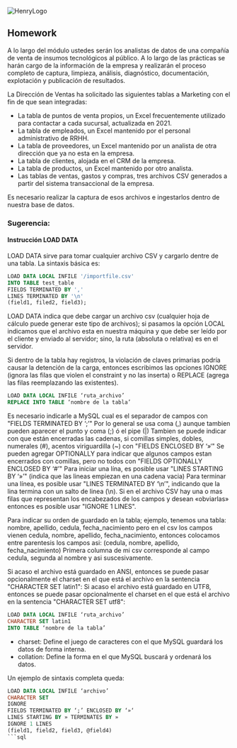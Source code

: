 ![HenryLogo](https://d31uz8lwfmyn8g.cloudfront.net/Assets/logo-henry-white-lg.png)

## Homework

A lo largo del módulo ustedes serán los analistas de datos de una compañía de venta de insumos tecnológicos al público. A lo largo de las prácticas se harán cargo de la información de la empresa y realizarán el proceso completo de captura, limpieza, análisis, diagnóstico, documentación, explotación y publicación de resultados.

La Dirección de Ventas ha solicitado las siguientes tablas a Marketing con el fin de que sean integradas:

* La tabla de puntos de venta propios, un Excel frecuentemente utilizado para contactar a cada sucursal, actualizada en 2021.
* La tabla de empleados, un Excel mantenido por el personal administrativo de RRHH.
* La tabla de proveedores, un Excel mantenido por un analista de otra dirección que ya no esta en la empresa. 
* La tabla de clientes, alojada en el CRM de la empresa.
* La tabla de productos, un Excel mantenido por otro analista.
* Las tablas de ventas, gastos y compras, tres archivos CSV generados a partir del sistema transaccional de la empresa.

Es necesario realizar la captura de esos archivos e ingestarlos dentro de nuestra base de datos.

### Sugerencia:

#### Instrucción LOAD DATA

LOAD DATA sirve para tomar cualquier archivo CSV y cargarlo dentre de una tabla.
La sintaxis básica es:

```sql
LOAD DATA LOCAL INFILE '/importfile.csv'
INTO TABLE test_table
FIELDS TERMINATED BY ','
LINES TERMINATED BY '\n'
(field1, filed2, field3);
```

LOAD DATA indica que debe cargar un archivo csv (cualquier hoja de cálculo puede generar este tipo de archivos); si pasamos la opción LOCAL indicamos que el archivo esta en nuestra máquina y que debe ser leí­do por el cliente y enviado al servidor; sino, la ruta (absoluta o relativa) es en el servidor.

Si dentro de la tabla hay registros, la violación de claves primarias podría causar la detención de la carga, entonces escribimos las opciones IGNORE (ignora las filas que violen el constraint y no las inserta) o REPLACE (agrega las filas reemplazando las existentes).

```sql
LOAD DATA LOCAL INFILE ‘ruta_archivo’
REPLACE INTO TABLE ‘nombre de la tabla’
```

Es necesario indicarle a MySQL cual es el separador de campos con "FIELDS TERMINATED BY ‘;’"
Por lo general se usa coma (,) aunque tambien pueden aparecer el punto y coma (;) ó el pipe (|)
Tambien se puede indicar con que están encerradas las cadenas, si comillas simples, dobles, numerales (#), acentos viriguardilla (~) con "FIELDS ENCLOSED BY ‘»‘"
Se pueden agregar OPTIONALLY para indicar que algunos campos estan encerrados con comillas, pero no todos con "FIELDS OPTIONALLY ENCLOSED BY ‘#’"
Para iniciar una lína, es posible usar "LINES STARTING BY ‘»’" (indica que las lineas empiezan en una cadena vacia)
Para terminar una línea, es posible usar "LINES TERMINATED BY ‘\n’", indicando que  la lina termina con un salto de linea (\n).
Si en el archivo CSV hay una o mas filas que representan los encabezados de los campos y desean «obviarlas» entonces es posible usar "IGNORE 1 LINES".

Para indicar su orden de guardado en la tabla; ejemplo, tenemos una tabla:
nombre, apellido, cedula, fecha_nacimiento
pero en el csv los campos vienen cedula, nombre, apellido, fecha_nacimiento, entonces colocamos entre parentesis los campos asi:
(cedula, nombre, apellido, fecha_nacimiento)
Primera columna de mi csv corresponde al campo cedula, segunda al nombre y asi suscesivamente.

Si acaso el archivo está guardado en ANSI, entonces se puede pasar opcionalmente el charset en el que está el archivo en la sentencia "CHARACTER SET latin1":
Si acaso el archivo está guardado en UTF8, entonces se puede pasar opcionalmente el charset en el que está el archivo en la sentencia "CHARACTER SET utf8":

```sql
LOAD DATA LOCAL INFILE ‘ruta_archivo’
CHARACTER SET latin1
INTO TABLE ‘nombre de la tabla’
```

* charset: Define el juego de caracteres con el que MySQL guardará los datos de forma interna.
* collation: Define la forma en el que MySQL buscará y ordenará los datos.

Un ejemplo de sintaxis completa queda:

```sql
LOAD DATA LOCAL INFILE ‘archivo’
CHARACTER SET 
IGNORE
FIELDS TERMINATED BY ‘;’ ENCLOSED BY ‘»‘
LINES STARTING BY » TERMINATES BY »
IGNORE 1 LINES
(field1, field2, field3, @field4)
```sql

